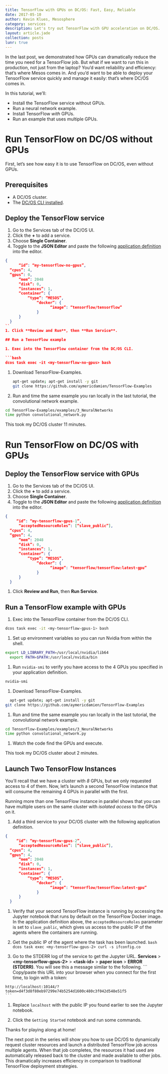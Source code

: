 ```yaml
---
title: TensorFlow with GPUs on DC/OS: Fast, Easy, Reliable
date: 2017-05-10
author: Kevin Klues, Mesosphere
category: services
description: Let's try out TensorFlow with GPU acceleration on DC/OS.
layout: article.jade
collection: posts
lunr: true
---
```


In the last post, we demonstrated how GPUs can dramatically reduce the time you need for a TensorFlow job. But what if we want to run this in production, not just from the laptop? You’d want reliability and efficiency: that’s where Mesos comes in. And you’d want to be able to deploy your TensorFlow service quickly and manage it easily: that’s where DC/OS comes in.

In this tutorial, we’ll:
- Install the TensorFlow service without GPUs.
- Run a neural network example.
- Install TensorFlow _with_ GPUs.
- Run an example that uses multiple GPUs.

# Run TensorFlow on DC/OS without GPUs

First, let’s see how easy it is to use TensorFlow on DC/OS, even without GPUs.

## Prerequisites
- A DC/OS cluster.
- The [DC/OS CLI installed](https://docs.mesosphere.com/1.9/cli/install/).

## Deploy the TensorFlow service

1. Go to the Services tab of the DC/OS UI.
1. Click the **+** to add a service.
1. Choose **Single Container**.
1. Toggle to the **JSON Editor** and paste the following [application definition](https://docs.mesosphere.com/1.9/deploying-services/creating-services/) into the editor.
  ```json
  {
		“id”: “my-tensorflow-no-gpus”,
    “cpus”: 4,
    “gpus”: 0,
		“mem”: 2048
		“disk”: 0,
		“instances”: 1,
		“container”: {
		    “type”: “MESOS”,
				“docker”: {
				      “image”: “tensorflow/tensorflow”
				}
		}
	}
  ``
1. Click **Review and Run**, then **Run Service**.

## Run a TensorFlow example

1. Exec into the TensorFlow container from the DC/OS CLI.

  ```bash
  dcos task exec -it <my-tensorflow-no-gpus> bash
  ```

1. Download TensorFlow-Examples.

    ```bash
    apt-get update; apt-get install -y git
    git clone https://github.com/aymericdamien/TensorFlow-Examples
    ```
1. Run and time the same example you ran locally in the last tutorial, the convolutional network example.

  ```bash
  cd TensorFlow-Examples/examples/3_NeuralNetworks
  time python convolutional_network.py
  ```

This took my DC/OS cluster 11 minutes.

# Run TensorFlow on DC/OS with GPUs

## Deploy the TensorFlow service with GPUs

1. Go to the Services tab of the DC/OS UI.
1. Click the **+** to add a service.
1. Choose **Single Container**.
1. Toggle to the **JSON Editor** and paste the following [application definition](https://docs.mesosphere.com/1.9/deploying-services/creating-services/) into the editor.
  ```json
  {
	   “id”: “my-tensorflow-gpus-1”,
		“acceptedResourceRoles”: [“slave_public”],
    “cpus”: 4,
    “gpus”: 4,
		“mem”: 2048
		“disk”: 0,
		“instances”: 1,
		“container”: {
		    “type”: “MESOS”,
				“docker”: {
				      “image”: “tensorflow/tensorflow:latest-gpu”
				}
		}
	}
```

1. Click **Review and Run**, then **Run Service**.

## Run a TensorFlow example with GPUs

1. Exec into the TensorFlow container from the DC/OS CLI.

  ```bash
  dcos task exec -it <my-tensorflow-gpus-1> bash
  ```

1. Set up environment variables so you can run Nvidia from within the shell.
  ```bash
  export LD_LIBRARY_PATH=/usr/local/nvidia/lib64
	export PATH=$PATH:/usr/local/nvidia/bin
  ```

1. Run `nvidia-smi` to verify you have access to the 4 GPUs you specified in your application definition.

  ```bash
  nvidia-smi
  ```

1. Download TensorFlow-Examples.
  ```bash
	apt-get update; apt-get install -y git
  git clone https://github.com/aymericdamien/TensorFlow-Examples
  ```

1. Run and time the same example you ran locally in the last tutorial, the convolutional network example.

```bash
cd TensorFlow-Examples/examples/3_NeuralNetworks
time python convolutional_network.py
```

1. Watch the code find the GPUs and execute.

This took my DC/OS cluster  about 2 minutes.

## Launch Two TensorFlow Instances
You’ll recall that we have a cluster with _8_ GPUs, but we only requested access to 4 of them. Now, let’s launch a second TensorFlow instance that will consume the remaining 4 GPUs in parallel with the first.

Running more than one TensorFlow instance in parallel shows that you can have multiple users on the same cluster with _isolated access_ to the GPUs on it.

1. Add a third service to your DC/OS cluster with the following application definition.
  ```json
  {
	   “id”: “my-tensorflow-gpus-2”,
		“acceptedResourceRoles”: [“slave_public”],
    “cpus”: 4,
    “gpus”: 4,
		“mem”: 2048
		“disk”: 0,
		“instances”: 1,
		“container”: {
		    “type”: “MESOS”,
				“docker”: {
				      “image”: “tensorflow/tensorflow:latest-gpu”
				}
		}
	}
  ```

1. Verify that your second TensorFlow instance is running by accessing the Jupyter notebook that runs by default on the TensorFlow Docker image. In the application definition above, the `acceptedResourceRoles` parameter is set to `slave_public`, which gives us access to the public IP of the agents where the containers are running.

  1. Get the public IP of the agent where the task has been launched.
    ```bash
    dcos task exec <my-tensorflow-gpus-2> curl -s ifconfig.co
    ```

  1. Go to the STDERR log of the service to get the Jupyter URL. **Services** > **\<my-tensorflow-gpus-2\>** > **\<task-id\>** > **paper icon** > **ERROR (STDERR)**. You will see this a message similar to the following.
    ```
    Copy/paste this URL into your browser when you connect for the first time, to login with a token:

    http://localhost:10144/?token=d4f3d8f80eb97299e74b5254d1600c480c3f042d548e51f5
    ```

1. Replace `localhost` with the public IP you found earlier to see the Jupyter notebook.

1. Click the `Getting Started` notebook and run some commands.

Thanks for playing along at home!

The next post in the series will show you how to use DC/OS to dynamically request cluster resources and launch a distributed TensorFlow job across multiple agents. When that job completes, the resources it had used are automatically released back to the cluster and made available to other jobs. This dramatically increases efficiency in comparison to traditional TensorFlow deployment strategies.
